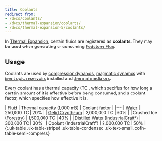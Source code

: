 ```yaml
---
title: Coolants
redirect_from:
- /docs/coolants/
- /docs/thermal-expansion/coolants/
- /docs/thermal-expansion-5/coolants/
---
```


In [Thermal Expansion](/docs/1.12/thermal-expansion-5/), certain fluids are registered
as **coolants**. They may be used when generating or consuming [Redstone
Flux](/docs/redstone-flux/).


Usage
-----

Coolants are used by [compression dynamos](/docs/1.12/thermal-expansion-5/compression-dynamo/), [magmatic
dynamos](/docs/1.12/thermal-expansion-5/magmatic-dynamo/) with [isentropic
reservoirs](/docs/1.12/thermal-expansion-5/augment-isentropic-reservoir/) installed and [thermal
mediators](/docs/1.12/thermal-expansion-5/thermal-mediator/).

Every coolant has a thermal capacity (TC), which specifies for how long a
certain amount of it is effective before being consumed, and a coolant factor,
which specifies how effective it is.

| Fluid | Thermal capacity (1,000 mB) | Coolant factor |
|---
| [Water](https://minecraft.gamepedia.com/Water) | 250,000 TC | 20% |
| [Gelid Cryotheum](/docs/1.12/thermal-foundation-2/gelid-cryotheum/) | 3,000,000 TC | 60% |
| Crushed Ice ([Forestry](https://forestryforminecraft.info/)) | 1,500,000 TC | 40% |
| Distilled Water ([IndustrialCraft²](https://www.industrial-craft.net/)) | 300,000 TC | 30% |
| Coolant ([IndustrialCraft²](https://www.industrial-craft.net/)) | 2,000,000 TC | 50% |
{:.uk-table .uk-table-striped .uk-table-condensed .uk-text-small .cofh-table-semi-compress}
